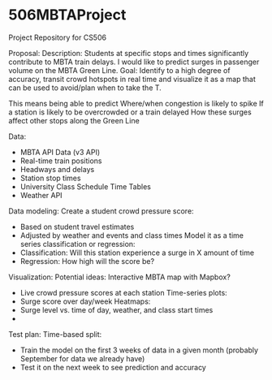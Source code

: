 # 506MBTAProject
Project Repository for CS506

Proposal:
Description: 
Students at specific stops and times significantly contribute to MBTA train delays. I would like to predict surges in passenger volume on the MBTA Green Line. 
Goal:
Identify to a high degree of accuracy, transit crowd hotspots in real time and visualize it as a map that can be used to avoid/plan when to take the T.

This means being able to predict
  Where/when congestion is likely to spike
  If a station is likely to be overcrowded or a train delayed
  How these surges affect other stops along the Green Line
  
Data:
- MBTA API Data (v3 API)
- Real-time train positions
- Headways and delays
- Station stop times
- University Class Schedule Time Tables
- Weather API

Data modeling:
Create a student crowd pressure score:
- Based on student travel estimates
- Adjusted by weather and events and class times
Model it as a time series classification or regression:
- Classification: Will this station experience a surge in X amount of time
- Regression: How high will the score be?
  
Visualization:
Potential ideas:
Interactive MBTA map with Mapbox?
- Live crowd pressure scores at each station
Time-series plots:
- Surge score over day/week
Heatmaps:
- Surge level vs. time of day, weather, and  class start times
- 
Test plan:
Time-based split:
- Train the model on the first 3 weeks of data in a given month (probably September for data we already have)
- Test it on the next week to see prediction and accuracy
